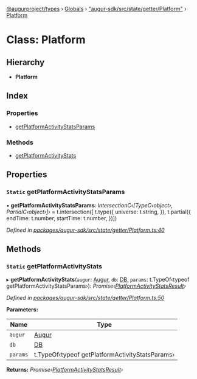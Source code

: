 [@augurproject/types](../README.md) › [Globals](../globals.md) › ["augur-sdk/src/state/getter/Platform"](../modules/_augur_sdk_src_state_getter_platform_.md) › [Platform](_augur_sdk_src_state_getter_platform_.platform.md)

# Class: Platform

## Hierarchy

* **Platform**

## Index

### Properties

* [getPlatformActivityStatsParams](_augur_sdk_src_state_getter_platform_.platform.md#static-getplatformactivitystatsparams)

### Methods

* [getPlatformActivityStats](_augur_sdk_src_state_getter_platform_.platform.md#static-getplatformactivitystats)

## Properties

### `Static` getPlatformActivityStatsParams

▪ **getPlatformActivityStatsParams**: *IntersectionC‹[TypeC‹object›, PartialC‹object›]›* = t.intersection([
    t.type({
      universe: t.string,
    }),
    t.partial({
      endTime: t.number,
      startTime: t.number,
    })])

*Defined in [packages/augur-sdk/src/state/getter/Platform.ts:40](https://github.com/AugurProject/augur/blob/69c4be52bf/packages/augur-sdk/src/state/getter/Platform.ts#L40)*

## Methods

### `Static` getPlatformActivityStats

▸ **getPlatformActivityStats**(`augur`: [Augur](_augur_sdk_src_augur_.augur.md), `db`: [DB](_augur_sdk_src_state_db_db_.db.md), `params`: t.TypeOf‹typeof getPlatformActivityStatsParams›): *Promise‹[PlatformActivityStatsResult](../interfaces/_augur_sdk_src_state_getter_platform_.platformactivitystatsresult.md)›*

*Defined in [packages/augur-sdk/src/state/getter/Platform.ts:50](https://github.com/AugurProject/augur/blob/69c4be52bf/packages/augur-sdk/src/state/getter/Platform.ts#L50)*

**Parameters:**

Name | Type |
------ | ------ |
`augur` | [Augur](_augur_sdk_src_augur_.augur.md) |
`db` | [DB](_augur_sdk_src_state_db_db_.db.md) |
`params` | t.TypeOf‹typeof getPlatformActivityStatsParams› |

**Returns:** *Promise‹[PlatformActivityStatsResult](../interfaces/_augur_sdk_src_state_getter_platform_.platformactivitystatsresult.md)›*
